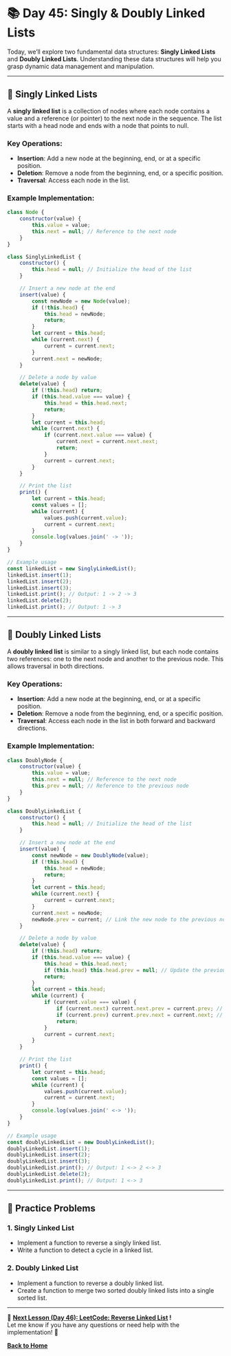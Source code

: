 # **📚 Day 45: Singly & Doubly Linked Lists**  

Today, we’ll explore two fundamental data structures: **Singly Linked Lists** and **Doubly Linked Lists**. Understanding these data structures will help you grasp dynamic data management and manipulation.

---

## **🔹 Singly Linked Lists**  

A **singly linked list** is a collection of nodes where each node contains a value and a reference (or pointer) to the next node in the sequence. The list starts with a head node and ends with a node that points to null.

### **Key Operations**:
- **Insertion**: Add a new node at the beginning, end, or at a specific position.
- **Deletion**: Remove a node from the beginning, end, or a specific position.
- **Traversal**: Access each node in the list.

### **Example Implementation**:
```js
class Node {
    constructor(value) {
        this.value = value;
        this.next = null; // Reference to the next node
    }
}

class SinglyLinkedList {
    constructor() {
        this.head = null; // Initialize the head of the list
    }

    // Insert a new node at the end
    insert(value) {
        const newNode = new Node(value);
        if (!this.head) {
            this.head = newNode;
            return;
        }
        let current = this.head;
        while (current.next) {
            current = current.next;
        }
        current.next = newNode;
    }

    // Delete a node by value
    delete(value) {
        if (!this.head) return;
        if (this.head.value === value) {
            this.head = this.head.next;
            return;
        }
        let current = this.head;
        while (current.next) {
            if (current.next.value === value) {
                current.next = current.next.next;
                return;
            }
            current = current.next;
        }
    }

    // Print the list
    print() {
        let current = this.head;
        const values = [];
        while (current) {
            values.push(current.value);
            current = current.next;
        }
        console.log(values.join(' -> '));
    }
}

// Example usage
const linkedList = new SinglyLinkedList();
linkedList.insert(1);
linkedList.insert(2);
linkedList.insert(3);
linkedList.print(); // Output: 1 -> 2 -> 3
linkedList.delete(2);
linkedList.print(); // Output: 1 -> 3
```

---

## **🔹 Doubly Linked Lists**  

A **doubly linked list** is similar to a singly linked list, but each node contains two references: one to the next node and another to the previous node. This allows traversal in both directions.

### **Key Operations**:
- **Insertion**: Add a new node at the beginning, end, or at a specific position.
- **Deletion**: Remove a node from the beginning, end, or a specific position.
- **Traversal**: Access each node in the list in both forward and backward directions.

### **Example Implementation**:
```js
class DoublyNode {
    constructor(value) {
        this.value = value;
        this.next = null; // Reference to the next node
        this.prev = null; // Reference to the previous node
    }
}

class DoublyLinkedList {
    constructor() {
        this.head = null; // Initialize the head of the list
    }

    // Insert a new node at the end
    insert(value) {
        const newNode = new DoublyNode(value);
        if (!this.head) {
            this.head = newNode;
            return;
        }
        let current = this.head;
        while (current.next) {
            current = current.next;
        }
        current.next = newNode;
        newNode.prev = current; // Link the new node to the previous node
    }

    // Delete a node by value
    delete(value) {
        if (!this.head) return;
        if (this.head.value === value) {
            this.head = this.head.next;
            if (this.head) this.head.prev = null; // Update the previous reference
            return;
        }
        let current = this.head;
        while (current) {
            if (current.value === value) {
                if (current.next) current.next.prev = current.prev; // Link next to previous
                if (current.prev) current.prev.next = current.next; // Link previous to next
                return;
            }
            current = current.next;
        }
    }

    // Print the list
    print() {
        let current = this.head;
        const values = [];
        while (current) {
            values.push(current.value);
            current = current.next;
        }
        console.log(values.join(' <-> '));
    }
}

// Example usage
const doublyLinkedList = new DoublyLinkedList();
doublyLinkedList.insert(1);
doublyLinkedList.insert(2);
doublyLinkedList.insert(3);
doublyLinkedList.print(); // Output: 1 <-> 2 <-> 3
doublyLinkedList.delete(2);
doublyLinkedList.print(); // Output: 1 <-> 3
```

---

## **📝 Practice Problems**  

### **1. Singly Linked List**  
- Implement a function to reverse a singly linked list.
- Write a function to detect a cycle in a linked list.

### **2. Doubly Linked List**  
- Implement a function to reverse a doubly linked list.
- Create a function to merge two sorted doubly linked lists into a single sorted list.

---

🎯 **[Next Lesson (Day 46): **LeetCode:** Reverse Linked List](../day_46/)  !**  
Let me know if you have any questions or need help with the implementation! 🚀

[**Back to Home**](../../../)